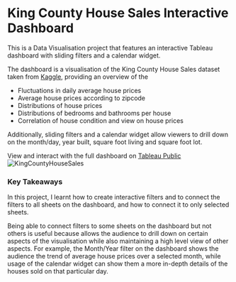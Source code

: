 # King County House Sales Interactive Dashboard

This is a Data Visualisation project that features an interactive Tableau dashboard with sliding filters and a calendar widget. 

The dashboard is a visualisation of the King County House Sales dataset taken from [Kaggle](https://www.kaggle.com/datasets/harlfoxem/housesalesprediction), providing an overview of the 
- Fluctuations in daily average house prices
- Average house prices according to zipcode
- Distributions of house prices
- Distributions of bedrooms and bathrooms per house
- Correlation of house condition and view on house prices

Additionally, sliding filters and a calendar widget allow viewers to drill down on the month/day, year built, square foot living and square foot lot.

View and interact with the full dashboard on [Tableau Public](https://public.tableau.com/app/profile/kuebiko/viz/KingCountyHouseSales_16911213453610/KingCountyHouseSales)
![KingCountyHouseSales](https://github.com/kuehbiko/KingCountyHouseSales-DataVisualiation/assets/88494428/5b84baba-989b-4d75-9d95-f0fa77e98d98)

### Key Takeaways
In this project, I learnt how to create interactive filters and to connect the filters to all sheets on the dashboard, and how to connect it to only selected sheets. 

Being able to connect filters to some sheets on the dashboard but not others is useful because allows the audience to drill down on certain aspects of the visualisation while also maintaining a high level view of other aspects. For example, the Month/Year filter on the dashboard shows the audience the trend of average house prices over a selected month, while usage of the calendar widget can show them a more in-depth details of the houses sold on that particular day.
